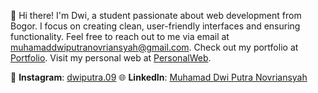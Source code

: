 👋 Hi there! I'm Dwi, a student passionate about web development from Bogor. I focus on creating clean, user-friendly interfaces and ensuring functionality. Feel free to reach out to me via email at [muhamaddwiputranovriansyah@gmail.com](mailto:muhamaddwiputranovriansyah@gmail.com). Check out my portfolio at [Portfolio](https://bit.ly/cv-porto-dwiputra). Visit my personal web at [PersonalWeb](https://dwptra.netlify.app).

📱 **Instagram**: [dwiputra.09](https://www.instagram.com/dwiputra.09/) 
🌐 **LinkedIn**: [Muhamad Dwi Putra Novriansyah](https://www.linkedin.com/in/muhamad-dwi-putra-novriansyah-47203b261/) 
